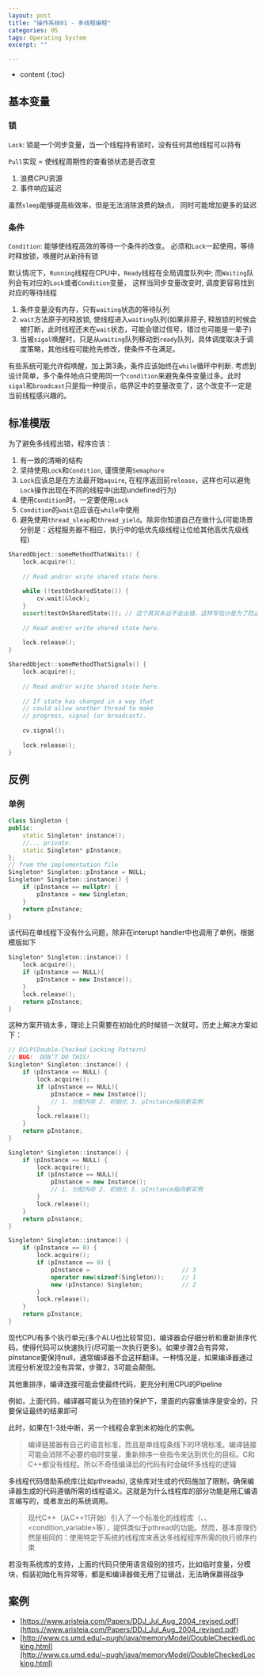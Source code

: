 ```yaml
---
layout: post
title: "操作系统01 - 多线程编程"
categories: OS
tags: Operating System
excerpt: ""

---
```


* content
{:toc}

## 基本变量

### 锁

`Lock`: 锁是一个同步变量，当一个线程持有锁时，没有任何其他线程可以持有

`Pull`实现 = 使线程周期性的查看锁状态是否改变

1. 浪费CPU资源
2. 事件响应延迟

虽然`sleep`能够提高些效率，但是无法消除浪费的缺点， 同时可能增加更多的延迟

### 条件

`Condition`: 能够使线程高效的等待一个条件的改变。 必须和`Lock`一起使用，等待时释放锁，唤醒时从新持有锁

默认情况下，`Running`线程在CPU中，`Ready`线程在全局调度队列中; 而`Waiting`队列会有对应的`Lock`或者`Condition`变量， 这样当同步变量改变时, 调度更容易找到对应的等待线程

1. 条件变量没有内存，只有`waiting`状态的等待队列
2. `wait`方法原子的释放锁, 使线程进入`waiting`队列(如果非原子, 释放锁的时候会被打断，此时线程还未在`wait`状态，可能会错过信号，错过也可能是一辈子)
3. 当被`sigal`唤醒时，只是从`waiting`队列移动到`ready`队列，具体调度取决于调度策略，其他线程可能抢先修改，使条件不在满足。 

有些系统可能允许假唤醒，加上第3条，条件应该始终在`while`循环中判断. 考虑到设计简单，多个条件地点只使用同一个`condition`来避免条件变量过多。此时`sigal`和`broadcast`只是指一种提示，临界区中的变量改变了，这个改变不一定是当前线程感兴趣的。

## 标准模版

为了避免多线程出错，程序应该：

1. 有一致的清晰的结构
2. 坚持使用`Lock`和`Condition`, 谨慎使用`Semaphore`
3. `Lock`应该总是在方法最开始`aquire`, 在程序返回前`release`，这样也可以避免`Lock`操作出现在不同的线程中(出现undefined行为)
4. 使用`Condition`时，一定要使用`Lock`
5. `Condition`的`wait`总应该在`while`中使用
6. 避免使用`thread_sleap`和`thread_yield`。除非你知道自己在做什么(可能场景分别是：远程服务器不相应，执行中的低优先级线程让位给其他高优先级线程)

```cpp
SharedObject::someMethodThatWaits() {
    lock.acquire();
    
    // Read and/or write shared state here.
    
    while (!testOnSharedState()) {
        cv.wait(&lock);
    }
    assert(testOnSharedState()); // 这个其实永远不会出错，这样写估计是为了防止有人手贱把while改成了if
    
    // Read and/or write shared state here.
    
    lock.release();
}

SharedObject::someMethodThatSignals() {
    lock.acquire();
    
    // Read and/or write shared state here.
    
    // If state has changed in a way that
    // could allow another thread to make
    // progress, signal (or broadcast).
    
    cv.signal();
    
    lock.release();
}

```

## 反例

### 单例

```cpp
class Singleton {
public:
    static Singleton* instance();
    //... private:
    static Singleton* pInstance;
};
// from the implementation file
Singleton* Singleton::pInstance = NULL;
Singleton* Singleton::instance() {
    if (pInstance == nullptr) {
        pInstance = new Singleton;
    }
    return pInstance;
}
```
该代码在单线程下没有什么问题，除非在interupt handler中也调用了单例，根据模版如下

```cpp
Singleton* Singleton::instance() {
    lock.acquire();
    if (pInstance == NULL){
        pInstance = new Instance();
    }
    lock.release();
    return pInstance;
}
```

这种方案开销太多，理论上只需要在初始化的时候锁一次就可，历史上解决方案如下：

```cpp
// DCLP(Double-Checked Locking Pattern)
// BUG!  DON’T DO THIS!
Singleton* Singleton::instance() {
    if (pInstance == NULL) {
        lock.acquire();
        if (pInstance == NULL){
            pInstance = new Instance();
            // 1. 分配内存 2. 初始化 3. pInstance指向新实例
        }
        lock.release();
    }
    return pInstance;
}
```

```cpp
Singleton* Singleton::instance() {
    if (pInstance == NULL) {
        lock.acquire();
        if (pInstance == NULL){
            pInstance = new Instance();
            // 1. 分配内存 2. 初始化 3. pInstance指向新实例
        }
        lock.release();
    }
    return pInstance;
}

Singleton* Singleton::instance() { 
    if (pInstance == 0) {
        lock.acquire();
        if (pInstance == 0) {
            pInstance =                          // 3
            operator new(sizeof(Singleton));     // 1
            new (pInstance) Singleton;           // 2
        }
        lock.release();
    }
    return pInstance;
}
```

现代CPU有多个执行单元(多个ALU也比较常见)，编译器会仔细分析和重新排序代码，使得代码可以快速执行(尽可能一次执行更多)。如果步骤2会有异常，pInstance要保持null，通常编译器不会这样翻译。一种情况是，如果编译器通过流程分析发现2没有异常，步骤2，3可能会颠倒。

其他重排序，编译连接可能会使最终代码，更充分利用CPU的Pipeline

例如，上面代码，编译器可能认为在锁的保护下，里面的内容重排序是安全的，只要保证最终的结果即可

此时，如果在1-3处中断，另一个线程会拿到未初始化的实例。

> 编译链接器有自己的语言标准，而且是单线程条线下的环境标准。编译链接可能会消除不必要的临时变量，重新排序一些指令来达到优化的目标。C和C++都没有线程。所以不奇怪编译后的代码有时会破坏多线程的逻辑

多线程代码借助系统库(比如pthreads), 这些库对生成的代码施加了限制，确保编译器生成的代码遵循所需的线程语义。这就是为什么线程库的部分功能是用汇编语言编写的，或者发出的系统调用。

> 现代C++（从C++11开始）引入了一个标准化的线程库（<thread>、<mutex>、<condition_variable>等），提供类似于pthread的功能。然而，基本原理仍然是相同的：使用特定于系统的线程库来表达多线程程序所需的执行顺序约束

若没有系统库的支持，上面的代码只使用语言级别的技巧，比如临时变量，分模块，假装初始化有异常等，都是和编译器做无用了拉锯战，无法确保赢得战争

## 案例



* [https://www.aristeia.com/Papers/DDJ_Jul_Aug_2004_revised.pdf](https://www.aristeia.com/Papers/DDJ_Jul_Aug_2004_revised.pdf)
* [http://www.cs.umd.edu/~pugh/java/memoryModel/DoubleCheckedLocking.html](http://www.cs.umd.edu/~pugh/java/memoryModel/DoubleCheckedLocking.html)